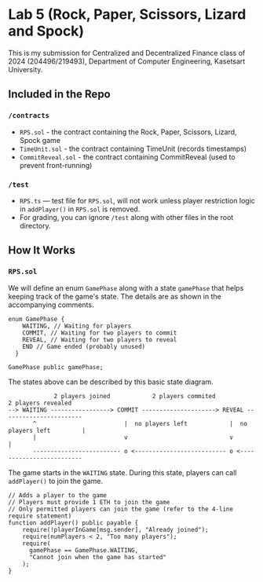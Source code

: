 # Lab 5 (Rock, Paper, Scissors, Lizard and Spock)

This is my submission for Centralized and Decentralized Finance class of 2024 (204496/219493), Department of Computer Engineering, Kasetsart University.

## Included in the Repo
### `/contracts`
* `RPS.sol` - the contract containing the Rock, Paper, Scissors, Lizard, Spock game
* `TimeUnit.sol` - the contract containing TimeUnit (records timestamps)
* `CommitReveal.sol` - the contract containing CommitReveal (used to prevent front-running)
### `/test`
* `RPS.ts` — test file for `RPS.sol`, will not work unless player restriction logic in `addPlayer()` in `RPS.sol` is removed.
* For grading, you can ignore `/test` along with other files in the root directory.

## How It Works
### `RPS.sol`
We will define an enum `GamePhase` along with a state `gamePhase` that helps keeping track of the game's state. The details are as shown in the accompanying comments.
```solidity
enum GamePhase {
    WAITING, // Waiting for players
    COMMIT, // Waiting for two players to commit
    REVEAL, // Waiting for two players to reveal
    END // Game ended (probably unused)
  }

GamePhase public gamePhase;
```
The states above can be described by this basic state diagram.
```
             2 players joined            2 players commited            2 players revealed
--> WAITING -----------------> COMMIT ---------------------> REVEAL -----------------------
       ^                         |  no players left            |  no players left         |
       |                         v                             v                          |
       ------------------------- o <-------------------------- o <-------------------------
```
The game starts in the `WAITING` state. During this state, players can call `addPlayer()` to join the game.
```solidity
// Adds a player to the game
// Players must provide 1 ETH to join the game
// Only permitted players can join the game (refer to the 4-line require statement)
function addPlayer() public payable {
    require(!playerInGame[msg.sender], "Already joined");
    require(numPlayers < 2, "Too many players");
    require(
      gamePhase == GamePhase.WAITING,
      "Cannot join when the game has started"
    );
}
```



